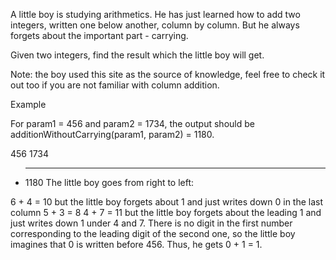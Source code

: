 A little boy is studying arithmetics. He has just learned how to add two integers, written one below another, column by column. But he always forgets about the important part - carrying.

Given two integers, find the result which the little boy will get.

Note: the boy used this site as the source of knowledge, feel free to check it out too if you are not familiar with column addition.

Example

For param1 = 456 and param2 = 1734, the output should be
additionWithoutCarrying(param1, param2) = 1180.

   456
  1734
+ ____
  1180
The little boy goes from right to left:

6 + 4 = 10 but the little boy forgets about 1 and just writes down 0 in the last column
5 + 3 = 8
4 + 7 = 11 but the little boy forgets about the leading 1 and just writes down 1 under 4 and 7.
There is no digit in the first number corresponding to the leading digit of the second one, so the little boy imagines that 0 is written before 456. Thus, he gets 0 + 1 = 1.